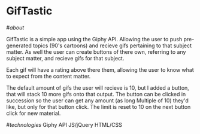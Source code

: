 # GifTastic

#_about_

GifTastic is a simple app using the Giphy API.
Allowing the user to push pre-generated topics (90's cartoons) and recieve gifs pertaining to that subject matter. As well the user can create buttons of there own, referring to any subject matter, and recieve gifs for that subject. 

Each gif will have a rating above there them, allowing the user to know what to expect from the content matter. 

The default amount of gifs the user will recieve is 10, but I added a button, that will stack 10 more gifs onto that output. The button can be clicked in succession so the user can get any amount (as long Multiple of 10) they'd like, but only for that button click. The limit is reset to 10 on the next button click for new material. 


#_technologies_
Giphy API
JS/jQuery
HTML/CSS


